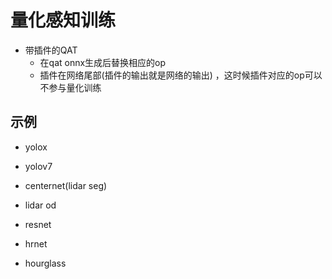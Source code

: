 
# 量化感知训练   

* 带插件的QAT 
  + 在qat onnx生成后替换相应的op   
  + 插件在网络尾部(插件的输出就是网络的输出) ，这时候插件对应的op可以不参与量化训练       

## 示例  
* yolox

* yolov7

* centernet(lidar seg)

* lidar od

* resnet

* hrnet

* hourglass

